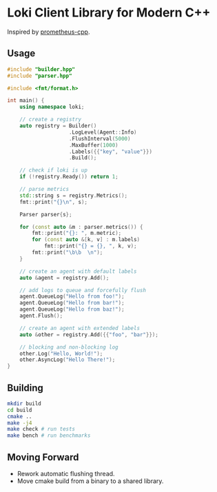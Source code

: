# Loki Client Library for Modern C++

Inspired by [prometheus-cpp](https://github.com/jupp0r/prometheus-cpp).

## Usage

```cpp
#include "builder.hpp"
#include "parser.hpp"

#include <fmt/format.h>

int main() {
    using namespace loki;

    // create a registry
    auto registry = Builder()
                    .LogLevel(Agent::Info)
                    .FlushInterval(5000)
                    .MaxBuffer(1000)
                    .Labels({{"key", "value"}})
                    .Build();

    // check if loki is up
    if (!registry.Ready()) return 1;

    // parse metrics
    std::string s = registry.Metrics();
    fmt::print("{}\n", s);

    Parser parser{s};

    for (const auto &m : parser.metrics()) {
        fmt::print("{}: ", m.metric);
        for (const auto &[k, v] : m.labels)
            fmt::print("{} = {}, ", k, v);
        fmt::print("\b\b  \n");
    }

    // create an agent with default labels
    auto &agent = registry.Add();

    // add logs to queue and forcefully flush
    agent.QueueLog("Hello from foo!");
    agent.QueueLog("Hello from bar!");
    agent.QueueLog("Hello from baz!");
    agent.Flush();

    // create an agent with extended labels
    auto &other = registry.Add({{"foo", "bar"}});

    // blocking and non-blocking log
    other.Log("Hello, World!");
    other.AsyncLog("Hello There!");
}
```

## Building

```bash
mkdir build
cd build
cmake ..
make -j4
make check # run tests
make bench # run benchmarks
```

## Moving Forward

- Rework automatic flushing thread.
- Move cmake build from a binary to a shared library.
